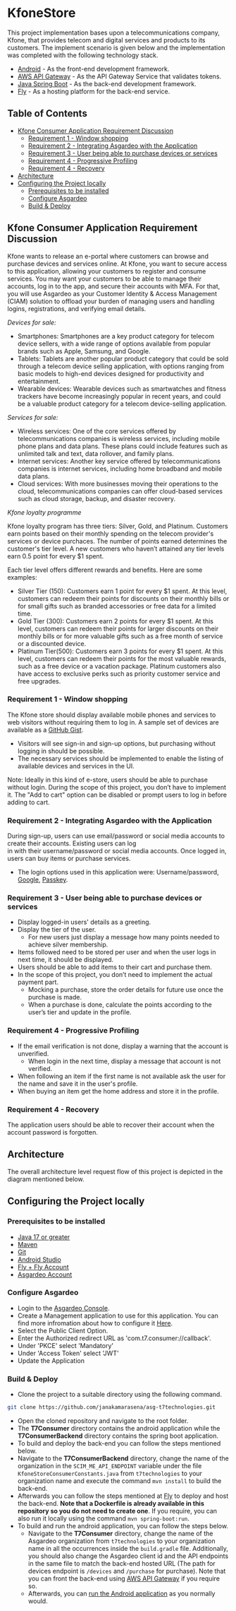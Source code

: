 # KfoneStore

This project implementation bases upon a telecommunications company, Kfone, that provides telecom and digital services and products to its customers. The implement scenario is given below and the implementation was completed with the following technology stack.

- [Android](https://developer.android.com) - As the front-end development framework.
- [AWS API Gateway](https://aws.amazon.com/api-gateway/) - As the API Gateway Service that validates tokens.
- [Java Spring Boot](https://spring.io/) - As the back-end development framework.
- [Fly](https://fly.io/) - As a hosting platform for the back-end service.

## Table of Contents

- [Kfone Consumer Application Requirement Discussion ](#kfone-consumer-application-requirement-discussion)
  - [Requirement 1 - Window shopping ](#requirement-1-window-shopping)
  - [Requirement 2 - Integrating Asgardeo with the Application ](#requirement-2-integrating-asgardeo-with-the-application)
  - [Requirement 3 - User being able to purchase devices or services ](#requirement-3-user-being-able-to-purchase-devices-or-services)
  - [Requirement 4 - Progressive Profiling ](#requirement-4-progressive-profiling)
  - [Requirement 4 - Recovery](#requirement-4-recovery)
- [Architecture](#architecture)
- [Configuring the Project locally](#configuring-the-project-locally)
  - [Prerequisites to be installed](#prerequisites-to-be-installed)
  - [Configure Asgardeo](#configure-asgardeo)
  - [Build & Deploy](#build-deploy)

## Kfone Consumer Application Requirement Discussion

Kfone wants to release an e-portal where customers can browse and purchase devices and services online. At Kfone, you want to secure access to this application, allowing your customers to register and consume services. You may want your customers to be able to manage their accounts, log in to the app, and secure their accounts with MFA. For that, you will use Asgardeo as your Customer Identity & Access Management (CIAM) solution to offload your burden of managing users and handling logins, registrations, and verifying email details.

_Devices for sale:_

- Smartphones: Smartphones are a key product category for telecom device sellers, with a wide range of options available from popular brands such as Apple, Samsung, and Google.
- Tablets: Tablets are another popular product category that could be sold through a telecom device selling application, with options ranging from basic models to high-end devices designed for productivity and entertainment.
- Wearable devices: Wearable devices such as smartwatches and fitness trackers have become increasingly popular in recent years, and could be a valuable product category for a telecom device-selling application.

_Services for sale:_

- Wireless services: One of the core services offered by telecommunications companies is wireless services, including mobile phone plans and data plans. These plans could include features such as unlimited talk and text, data rollover, and family plans.
- Internet services: Another key service offered by telecommunications companies is internet services, including home broadband and mobile data plans.
- Cloud services: With more businesses moving their operations to the cloud, telecommunications companies can offer cloud-based services such as cloud storage, backup, and disaster recovery.

_Kfone loyalty programme_

Kfone loyalty program has three tiers: Silver, Gold, and Platinum. Customers earn points based on their monthly spending on the telecom provider's services or device purchaces. The number of points earned determines the customer's tier level. A new customers who haven’t attained any tier levels earn 0.5 point for every $1 spent.

Each tier level offers different rewards and benefits. Here are some examples:

- Silver Tier (150): Customers earn 1 point for every $1 spent. At this level, customers can redeem their points for discounts on their monthly bills or for small gifts such as branded accessories or free data for a limited time.
- Gold Tier (300): Customers earn 2 points for every $1 spent. At this level, customers can redeem their points for larger discounts on their monthly bills or for more valuable gifts such as a free month of service or a discounted device.
- Platinum Tier(500): Customers earn 3 points for every $1 spent. At this level, customers can redeem their points for the most valuable rewards, such as a free device or a vacation package. Platinum customers also have access to exclusive perks such as priority customer service and free upgrades.

### Requirement 1 - Window shopping

The Kfone store should display available mobile phones and services to web visitors without requiring them to log in. A sample set of devices are available as a [GitHub Gist](https://gist.github.com/ayshsandu/1768aa1f4a349dc77e086bfc40efedd2).

- Visitors will see sign-in and sign-up options, but purchasing without logging in should be possible.
- The necessary services should be implemented to enable the listing of available devices and services in the UI.

Note: Ideally in this kind of e-store, users should be able to purchase without login. During the scope of this project, you don’t have to implement it. The "Add to cart" option can be disabled or prompt users to log in before adding to cart.

### Requirement 2 - Integrating Asgardeo with the Application

During sign-up, users can use email/password or social media accounts to create their accounts. Existing users can log  
in with their username/password or social media accounts. Once logged in, users can buy items or purchase services.

- The login options used in this application were: Username/password, [Google](https://wso2.com/asgardeo/docs/guides/authentication/social-login/add-google-login/), [Passkey](https://wso2.com/asgardeo/docs/guides/authentication/passwordless-login/add-passwordless-login-with-fido/).

### Requirement 3 - User being able to purchase devices or services

- Display logged-in users' details as a greeting.
- Display the tier of the user.
  - For new users just display a message how many points needed to achieve silver membership.
- Items followed need to be stored per user and when the user logs in next time, it should be displayed.
- Users should be able to add items to their cart and purchase them.
- In the scope of this project, you don’t need to implement the actual payment part.
  - Mocking a purchase, store the order details for future use once the purchase is made.
  - When a purchase is done, calculate the points according to the user’s tier and update in the profile.

### Requirement 4 - Progressive Profiling

- If the email verification is not done, display a warning that the account is unverified.
  - When login in the next time, display a message that account is not verified.
- When following an item if the first name is not available ask the user for the name and save it in the user's profile.
- When buying an item get the home address and store it in the profile.

### Requirement 4 - Recovery

The application users should be able to recover their account when the account password is forgotten.

## Architecture

The overall architecture level request flow of this project is depicted in the diagram mentioned below.

## Configuring the Project locally

### Prerequisites to be installed

- [Java 17 or greater](https://www3.ntu.edu.sg/home/ehchua/programming/howto/jdk_howto.html)
- [Maven](https://maven.apache.org/install.html)
- [Git](https://git-scm.com/book/en/v2/Getting-Started-Installing-Git)
- [Android Studio](https://developer.android.com/studio)
- [Fly + Fly Account](https://fly.io/docs/)
- [Asgardeo Account](https://wso2.com/asgardeo/)

### Configure Asgardeo

- Login to the [Asgardeo Console](console.asgardeo.io/).
- Create a Management application to use for this application. You can find more infromation about how to configure it [Here](https://wso2.com/asgardeo/docs/guides/applications/register-standard-based-app/#register-an-application).
- Select the Public Client Option.
- Enter the Authorized redirect URL as 'com.t7.consumer://callback'.
- Under 'PKCE' select 'Mandatory'
- Under 'Access Token' select 'JWT'
- Update the Application

### Build & Deploy

- Clone the project to a suitable directory using the following command.

```bash
git clone https://github.com/janakamarasena/asg-t7technologies.git
```

- Open the cloned repository and navigate to the root folder.
- The **T7Consumer** directory contains the android application while the **T7ConsumerBackend** directory contains the spring boot application.
- To build and deploy the back-end you can follow the steps mentioned below.
- Navigate to the **T7ConsumerBackend** directory, change the name of the organization in the `SCIM_ME_API_ENDPOINT` variable under the file `KfoneStoreConsumerConstants.java` from `t7technologies` to your organization name and execute the command `mvn install` to build the back-end.
- Afterwards you can follow the steps mentioned at [Fly](https://fly.io/docs/languages-and-frameworks/dockerfile/) to deploy and host the back-end. **Note that a Dockerfile is already available in this repository so you do not need to create one**. If you require, you can also run it locally using the command `mvn spring-boot:run`.
- To build and run the android application, you can follow the steps below.
  - Navigate to the **T7Consumer** directory, change the name of the Asgardeo organization from `t7technologies` to your organization name in all the occurrences inside the `build.gradle` file. Additionally, you should also change the Asgardeo client id and the API endpoints in the same file to match the back-end hosted URL (The path for devices endpoint is `/devices` and `/purchase` for purchase). Note that you can front the back-end using [AWS API Gateway](https://aws.amazon.com/api-gateway/) if you require so.
  - Afterwards, you can [run the Android application](https://developer.android.com/studio/run) as you normally would.
